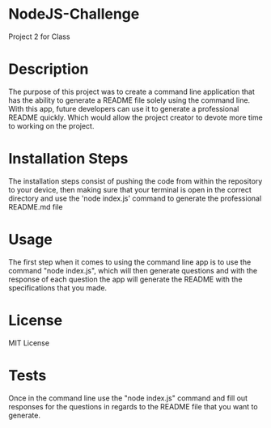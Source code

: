 # NodeJS-Challenge
Project 2 for Class

# Description
The purpose of this project was to create a command line application that has the ability to generate a README file solely using the command line. With this app, future developers can use it to generate a professional README quickly. Which would allow the project creator to devote more time to working on the project.

# Installation Steps
The installation steps consist of pushing the code from within the repository to your device, then making sure that your terminal is open in the correct directory and use the 'node index.js' command to generate the professional README.md file

# Usage 
The first step when it comes to using the command line app is to use the command "node index.js", which will then generate questions and with the response of each question the app will generate the README with the specifications that you made.

# License 
MIT License

# Tests
Once in the command line use the "node index.js" command and fill out responses for the questions in regards to the README file that you want to generate.
